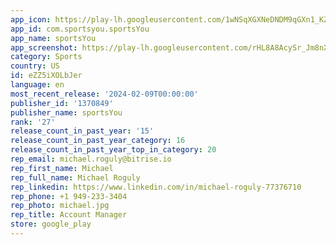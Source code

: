 ```yaml
---
app_icon: https://play-lh.googleusercontent.com/1wNSqXGXNeDNDM9qGXn1_KZBVXgN0lXaJ_8gfy0HZI6EcWY5vvqhcAsD-F38cfR91A
app_id: com.sportsyou.sportsYou
app_name: sportsYou
app_screenshot: https://play-lh.googleusercontent.com/rHL8A8AcySr_Jm8nXGWHR1xpV1ltNI2pYnVD5OF98rxmkIXZZ3UeRMPxv8SkN1qtJ00-
category: Sports
country: US
id: eZZ5iXOLbJer
language: en
most_recent_release: '2024-02-09T00:00:00'
publisher_id: '1370849'
publisher_name: sportsYou
rank: '27'
release_count_in_past_year: '15'
release_count_in_past_year_category: 16
release_count_in_past_year_top_in_category: 20
rep_email: michael.roguly@bitrise.io
rep_first_name: Michael
rep_full_name: Michael Roguly
rep_linkedin: https://www.linkedin.com/in/michael-roguly-77376710
rep_phone: +1 949-233-3404
rep_photo: michael.jpg
rep_title: Account Manager
store: google_play
---
```

